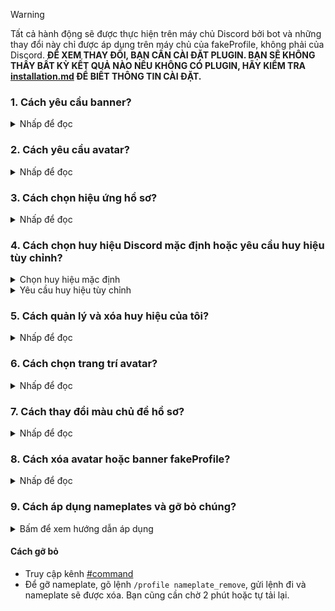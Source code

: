 > [!WARNING]
> Tất cả hành động sẽ được thực hiện trên máy chủ Discord bởi bot và những thay đổi này chỉ được áp dụng trên máy chủ của fakeProfile, không phải của Discord.
> **ĐỂ XEM THAY ĐỔI, BẠN CẦN CÀI ĐẶT PLUGIN. BẠN SẼ KHÔNG THẤY BẤT KỲ KẾT QUẢ NÀO NẾU KHÔNG CÓ PLUGIN, HÃY KIỂM TRA [installation.md](/docs/installation.md) ĐỂ BIẾT THÔNG TIN CÀI ĐẶT.**

### 1. Cách yêu cầu banner?

<details closed>
<summary>Nhấp để đọc</summary>
<br>

- Đi đến [#command](https://discord.com/channels/1117373291095662623/1215640671457771540)
- Sử dụng lệnh `/profile banner upload` như hình dưới đây:

 <img src="https://i.imgur.com/AtYO0kW.png" alt="profile banner upload">

- Tất cả những gì bạn cần làm là chờ cho đến khi yêu cầu của bạn được phê duyệt trong [#fakeprofile-logs](https://discord.com/channels/1117373291095662623/1215640664373465129) và chờ 2 phút hoặc tải lại thủ công là xong.

</details>

### 2. Cách yêu cầu avatar?

<details closed>
<summary>Nhấp để đọc</summary>
<br>

- Đi đến [#command](https://imgur.com/dl6Qh4C)
- Sử dụng lệnh `/profile avatar upload` như hình dưới đây:

 <img src="https://i.imgur.com/dl6Qh4C.png" alt="profile avatar upload">

- Tất cả những gì bạn cần làm là chờ cho đến khi yêu cầu của bạn được phê duyệt trong [#fakeprofile-logs](https://discord.com/channels/1117373291095662623/1215640664373465129) và chờ 2 phút hoặc tải lại thủ công là xong.
</details>

### 3. Cách chọn hiệu ứng hồ sơ?

<details closed>
<summary>Nhấp để đọc</summary>
<br>

- Đi đến [#command](https://discord.com/channels/1117373291095662623/1215640671457771540)
- Sử dụng lệnh `/profile effects` `effects: Hiệu ứng trong các tùy chọn` như thế này:

    <img src="https://i.imgur.com/whE2fht.png" alt="profile effects">

- Khi bạn cảm thấy hiệu ứng phù hợp, nhấn nút **`Apply`** để áp dụng hiệu ứng đó.

    <img src="https://i.imgur.com/S574Rob.png" alt="profile effects preview">

- Sau đó chờ 2 phút hoặc tải lại thủ công là xong.
</details>

### 4. Cách chọn huy hiệu Discord mặc định hoặc yêu cầu huy hiệu tùy chỉnh?

<details closed>
<summary>Chọn huy hiệu mặc định</summary>
<br>

- Đi đến [#command](https://discord.com/channels/1117373291095662623/1215640671457771540)
- Sử dụng lệnh `/badges select` `name` như thế này:

 <img src="https://i.imgur.com/9EnyNxY.png" alt="/badges select command">

- Chờ 2 phút hoặc tải lại thủ công là xong.

</details>
<details closed>
<summary>Yêu cầu huy hiệu tùy chỉnh</summary>
<br>

- Tải huy hiệu của bạn lên Imgur
- Sao chép URL của huy hiệu bằng cách nhấp chuột phải:

 <img src="/docs/assets/imgur_link_copy.gif" alt="How to get direcly image from Imgur">

- Đi đến [#command](https://discord.com/channels/1117373291095662623/1215640671457771540)
- Sử dụng lệnh `/badges add` `Name` `Icon` như thế này:

 <img src="https://i.imgur.com/7tB0Zfz.png" alt="/badges add command">

 > Nơi `icon` bạn chỉ cần đặt URL đã sao chép từ Imgur

- Chờ yêu cầu của bạn được phê duyệt trong [#fakeProfile-logs](https://discord.com/channels/1117373291095662623/1215640664373465129) và chờ 2 phút hoặc tải lại thủ công là xong.
</details>

### 5. Cách quản lý và xóa huy hiệu của tôi?

<details closed>
<summary>Nhấp để đọc</summary>
<br>

- Đi đến [#command](https://discord.com/channels/1117373291095662623/1215640671457771540)
- Sử dụng lệnh `/badges view` như hình dưới đây:

 <img src="https://i.imgur.com/tNYpOpv.png" alt="badges view commands">

- Bạn có thể quản lý hoặc xóa huy hiệu bằng lệnh

 <img src="https://i.imgur.com/KO2pjTR.png" alt="bageds manager">

- Chờ 2 phút hoặc tải lại thủ công là xong.
</details>

### 6. Cách chọn trang trí avatar?

<details closed>
<summary>Nhấp để đọc</summary>
<br>

- Đi đến [#command](https://discord.com/channels/1117373291095662623/1215640671457771540)
- Sử dụng lệnh `/profile decorations` `decoration: Decoration trong lựa chọn` như thế này:

    <img src="https://i.imgur.com/NVG7t5E.png" alt="avatar decorations">

- Khi bạn cảm thấy trang trí phù hợp, nhấn nút **`Apply`** để áp dụng trang trí đó.

    <img src="https://i.imgur.com/hSuqOmi.png" alt="avatar decorations preview">

- Sau đó chờ 2 phút hoặc tải lại thủ công là xong.
</details>

### 7. Cách thay đổi màu chủ đề hồ sơ?

<details closed>
<summary>Nhấp để đọc</summary>
<br>

- Đi đến cài đặt hồ sơ của bạn
- Chọn màu sắc của riêng bạn trong bản xem trước Nitro
- Nhấp vào nút "**Copy 3y3**"
- Dán văn bản 3y3 vào bất kỳ đâu trong **_Giới thiệu về tôi_**

    <img src="https://github.com/sang765/videoupload/blob/main/Discord_1ErcXCAVvA.gif?raw=true" alt="tutorial profile theme">
</details>

### 8. Cách xóa avatar hoặc banner fakeProfile?

<details closed>
<summary>Nhấp để đọc</summary>
<br>

- Đi đến [#command](https://discord.com/channels/1117373291095662623/1215640671457771540)
- Với **avatar** sử dụng lệnh `/profile avatar remove`:

    <img src="https://i.imgur.com/5jqetBQ.png" alt="avatar remove">

- Với **banner** sử dụng lệnh `/profile banner remove`:

    <img src="https://i.imgur.com/5ARNAlR.png" alt="banner remove">

- Sau khi gửi các lệnh đó, chờ 2 phút hoặc tải lại thủ công là xong.
</details>

### 9. Cách áp dụng nameplates và gỡ bỏ chúng?

<details closed>
<summary>Bấm để xem hướng dẫn áp dụng</summary>
<br>

- Truy cập kênh [#command](https://discord.com/channels/1117373291095662623/1215640671457771540)
- Gõ lệnh `/profile nameplates`:

    <img src="/docs/assets/nameplates.png" alt="tùy chọn nameplates">

- Chọn bất kỳ nameplate nào (gõ tên nameplate) bạn muốn rồi nhấn áp dụng.

    <img src="/docs/assets/nameplates_preview.png" alt="chọn nameplate">

- Tải lại fakeProfile hoặc chờ 2 phút.
</details>

#### Cách gỡ bỏ
- Truy cập kênh [#command](https://discord.com/channels/1117373291095662623/1215640671457771540)
- Để gỡ nameplate, gõ lệnh `/profile nameplate_remove`, gửi lệnh đi và nameplate sẽ được xóa. Bạn cũng cần chờ 2 phút hoặc tự tải lại.